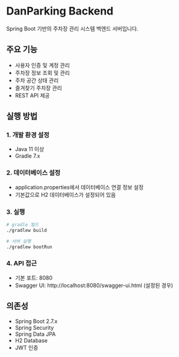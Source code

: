 # DanParking Backend

Spring Boot 기반의 주차장 관리 시스템 백엔드 서버입니다.

## 주요 기능
- 사용자 인증 및 계정 관리
- 주차장 정보 조회 및 관리
- 주차 공간 상태 관리
- 즐겨찾기 주차장 관리
- REST API 제공

## 실행 방법

### 1. 개발 환경 설정
- Java 11 이상
- Gradle 7.x

### 2. 데이터베이스 설정
- application.properties에서 데이터베이스 연결 정보 설정
- 기본값으로 H2 데이터베이스가 설정되어 있음

### 3. 실행
```bash
# gradle 빌드
./gradlew build

# 서버 실행
./gradlew bootRun
```

### 4. API 접근
- 기본 포트: 8080
- Swagger UI: http://localhost:8080/swagger-ui.html (설정된 경우)

## 의존성
- Spring Boot 2.7.x
- Spring Security
- Spring Data JPA
- H2 Database
- JWT 인증 